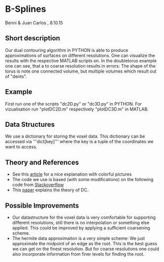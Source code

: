 # B-Splines
Benni & Juan Carlos , 8.10.15

## Short description
Our dual contouring algorithm in PYTHON is able to produce approximations of surfaces on different resolutions. One can visualize the results with the respective MATLAB scripts on.
In the doubletorus example one can see, that a to coarse resolution results in errors: The shape of the torus is note one connected volume, but multiple volumes which result out of "dents".

## Example
First run one of the scripts "dc2D.py" or "dc3D.py" in PYTHON. For vizualisation run "plotDC2D.m" respectively "plotDC3D.m" in MATLAB.

## Data Structures
We use a dictionary for storing the voxel data. This dictionary can be accessed via '''dict[key]''' where the key is a tuple of the coordinates we want to access.

## Theory and References
- See this [article](http://www.mattkeeter.com/projects/contours/) for a nice explanation with colorful pictures
- The code we use is based (with some modifications) on the following code from [Stackoverflow](http://stackoverflow.com/questions/6485908/basic-dual-contouring-theory)
- This [paper](http://www.frankpetterson.com/publications/dualcontour/dualcontour.pdf) explains the theory of DC.

## Possible Improvements
- Our datastructure for the voxel data is very comfortable for supporting different resolutions, still there is no interpolation or something else applied. This could be improved by applying a sufficient coarsening scheme.
- The hermite data approximaiton is a very simple scheme: We just approximate the midpoint of an edge as the root. This is the best guess we can get on the finest resolution. But for coarse resolutions one could also incorporate information from finer levels for finding the root.
